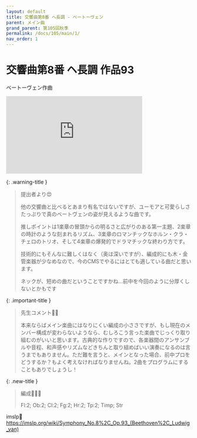 ```yaml
---
layout: default
title: 交響曲第8番 ヘ長調 - ベートーヴェン
parent: メイン曲
grand_parent: 第105回秋季
permalink: /docs/105/main/1/
nav_order: 1
---
```


# 交響曲第8番 ヘ長調 作品93

ベートーヴェン作曲

<iframe width="370" height="210" src="https://www.youtube.com/embed/C2Avpt9FKP0?si=OwdkktLF1rPXbUSe" title="YouTube video player" frameborder="0" allow="accelerometer; autoplay; clipboard-write; encrypted-media; gyroscope; picture-in-picture; web-share" referrerpolicy="strict-origin-when-cross-origin" allowfullscreen></iframe>

{: .warning-title }
> 提出者より😍
>
> 他の交響曲と比べるとあまり有名ではないですが、ユーモアと可愛らしさたっぷりで真のベートヴェンの姿が見えるような曲です。
>
> 推しポイントは1楽章の冒頭からの明るさと広がりのある第一主題、2楽章の時計のような刻まれるリズム、3楽章のロマンチックなホルン・クラ・チェロのトリオ、そして4楽章の爆発的でドラマチックな終わり方です。
>
> 技術的にもそんなに難しくはなく（奥は深いですが）、編成的にも木・金管楽器が少なめなので、今のCMSでやるにはとても適している曲だと思います。
>
> ネックが、短めの曲だということですかね…前中を今回のように分厚くしないとかもです

{: .important-title }
> 先生コメント🤵‍♂️
>
> 本来ならばメイン楽曲にはなりにくい編成の小ささですが、もし現在のメンバー構成が変わらないようなら、むしろこう言った楽曲でじっくり取り組むのがいいと思います。古典的な作りですので、各楽器間のアンサンブルや音程、和声感やリズムなどきちんと取り組めばいい演奏になるのは言うまでもありません。ただ難を言うと、メインとなった場合、前中プロをどうするか？もよく考えなければなりませんね。2曲をプログラムにすることもありでしょうし！

{: .new-title }
> 編成🎻🎺🥁
>
> Fl:2; Ob:2; Cl:2; Fg:2; Hr:2; Tp:2; Timp; Str

imslp🎼
<a href="https://imslp.org/wiki/Symphony_No.8%2C_Op.93_(Beethoven%2C_Ludwig_van)">https://imslp.org/wiki/Symphony_No.8%2C_Op.93_(Beethoven%2C_Ludwig_van)</a>